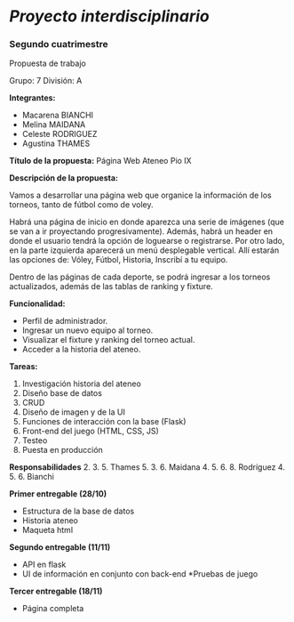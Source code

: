 # ***Proyecto interdisciplinario***
###  **Segundo cuatrimestre**

Propuesta de trabajo

Grupo: 7 División:	A    

**Integrantes:**
* Macarena BIANCHI
* Melina MAIDANA
* Celeste RODRIGUEZ
* Agustina THAMES


**Título de la propuesta:** Página Web Ateneo Pio IX


**Descripción de la propuesta:**

Vamos a desarrollar una página web que organice la información de los torneos, tanto de fútbol como de voley.

Habrá una página de inicio en donde aparezca una serie de imágenes (que se van a ir proyectando progresivamente). Además, habrá un header en donde el usuario tendrá la opción de loguearse o registrarse. Por otro lado, en la parte izquierda aparecerá un menú desplegable vertical. Allí estarán las opciones de: Vóley, Fútbol, Historia, Inscribí a tu equipo.

Dentro de las páginas de cada deporte, se podrá ingresar a los torneos actualizados, además de las tablas de ranking y fixture.


**Funcionalidad:**
* Perfil de administrador.
* Ingresar un nuevo equipo al torneo.
* Visualizar el fixture y ranking del torneo actual.
* Acceder a la historia del ateneo. 


**Tareas:**
1. Investigación historia del ateneo
2. Diseño base de datos
3. CRUD
4. Diseño de imagen y de la UI
5. Funciones de interacción con la base (Flask) 
6. Front-end del juego (HTML, CSS, JS)
7. Testeo 
8. Puesta en producción


**Responsabilidades**
2. 3. 5. Thames
5. 3. 6. Maidana
4. 5. 6. 8. Rodríguez
4. 5. 6. Bianchi


**Primer entregable (28/10)**
* Estructura de la base de datos
* Historia ateneo
* Maqueta html

**Segundo entregable (11/11)**
* API en flask
* UI de información en conjunto con back-end
*Pruebas de juego

**Tercer entregable (18/11)**
* Página completa
